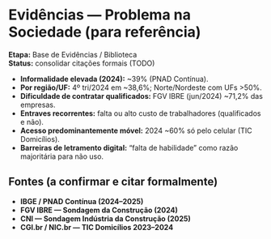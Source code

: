 # Evidências — Problema na Sociedade (para referência)

**Etapa:** Base de Evidências / Biblioteca  
**Status:** consolidar citações formais (TODO)

- **Informalidade elevada (2024):** ~39% (PNAD Contínua).  
- **Por região/UF:** 4º tri/2024 em ~38,6%; Norte/Nordeste com UFs >50%.  
- **Dificuldade de contratar qualificados:** FGV IBRE (jun/2024) ~71,2% das empresas.  
- **Entraves recorrentes:** falta ou alto custo de trabalhadores (qualificados e não).  
- **Acesso predominantemente móvel:** 2024 ~60% só pelo celular (TIC Domicílios).  
- **Barreiras de letramento digital:** “falta de habilidade” como razão majoritária para não uso.

## Fontes (a confirmar e citar formalmente)
- **IBGE / PNAD Contínua (2024–2025)**
- **FGV IBRE — Sondagem da Construção (2024)**
- **CNI — Sondagem Indústria da Construção (2025)**
- **CGI.br / NIC.br — TIC Domicílios 2023–2024**
